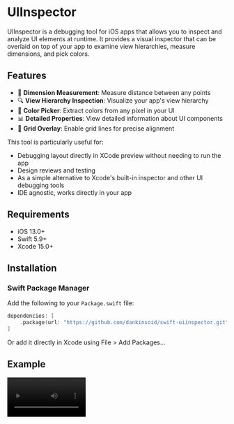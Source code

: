 # UIInspector

UIInspector is a debugging tool for iOS apps that allows you to inspect and analyze UI elements at runtime. It provides a visual inspector that can be overlaid on top of your app to examine view hierarchies, measure dimensions, and pick colors.

## Features

- 📏 **Dimension Measurement**: Measure distance between any points
- 🔍 **View Hierarchy Inspection**: Visualize your app's view hierarchy
- 🎨 **Color Picker**: Extract colors from any pixel in your UI
- 📊 **Detailed Properties**: View detailed information about UI components
- 📐 **Grid Overlay**: Enable grid lines for precise alignment

This tool is particularly useful for:

- Debugging layout directly in XCode preview without needing to run the app
- Design reviews and testing
- As a simple alternative to Xcode's built-in inspector and other UI debugging tools
- IDE agnostic, works directly in your app

## Requirements

- iOS 13.0+
- Swift 5.9+
- Xcode 15.0+

## Installation

### Swift Package Manager

Add the following to your `Package.swift` file:

```swift
dependencies: [
    .package(url: "https://github.com/dankinsoid/swift-uiinspector.git", from: "1.2.1")
]
```

Or add it directly in Xcode using File > Add Packages...

## Example

<video src='https://github.com/dankinsoid/Resources/raw/main/SwiftUIInspector/example.MP4' width=180>

## Usage

```swift
import SwiftUIInspector

// Present the inspector over your current view
UIInspectorController.present()

// Or present it for a specific view
UIInspectorController.present(for: myView)

// Customize the inspector
UIInspectorController.present { inspector in
    inspector.tintColor = .systemBlue
    inspector.customInfoView = { view in
        AnyView(
            Text("Custom info for \(type(of: view))")
        )
    }
}
```

You can use the following gestures:
- **Drag**: Measure dimensions or pick colors. Also can be used to move the controls.
- **Pinch**: Zoom in/out to adjust the inspector view.
- **Tap**: Show a detailed info of the view, enabled when layers are visible.

Note that the inspector behaves differently when running in a simulator versus on a physical device.
On a physical device, it's designed to be used with gestures like pan and pinch, while in the simulator you can use mouse clicks and drags.
On a physical device, most drag gestures require a short (0.1s) press to start in order to avoid conflicts with scrolling.
Additionally, the simulator includes a zoom button.

For me I found very comfortable to enable 3-finger drag:

1. System Preferences > Accessibility
2. Scroll down to `Motor` and tap `Pointer Control` options
3. Select `Trackpad Options`
4. Find `Dragging Style` section
5. Select `Three Finger Drag` from the drop-down

### Xcode Preview integration
To use the inspector in Xcode Previews, you can add the following modifier to your SwiftUI previews:

```swift
import SwiftUIInspector
import SwiftUI

#Preview {
    Text("Hello, World!")
        .previewInspector()
}
```
This modifier adds a button that shows the inspector.

## SwiftUI 
To show the inspector for the specific view, you can use the `inspector(isPresented)` modifier in your SwiftUI views.

```swift
import SwiftUI
import SwiftUIInspector

struct ContentView: View {
    @State private var showInspector = false

    var body: some View {
        VStack {
            Text("Hello, World!")
                .padding()
        }
        .inspector($showInspector)
        .onAppear {
            // Automatically present the inspector when the view appears
            showInspector = true
        }
    }
}
```

## Inspector Controls

The inspector provides several controls:
- **Layers**: Toggle visibility of the view hierarchy layers
- **Tool**: Switch between color picker and dimension measurement tools
- **Grid**: Toggle grid overlay for alignment
- **Refresh**: Update the inspector view
- **Close**: Dismiss the inspector

## TODO

- **macOS Support**: Currently, the inspector is designed for iOS. Future versions may include support for macOS.
- **CATransform3D Support**: Enhancements to support 3D Z-axis transformations in the inspector.

## License

This package is available under the MIT license.
